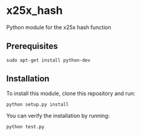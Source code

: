 # x25x_hash
Python module for the x25x hash function

## Prerequisites

```
sudo apt-get install python-dev
```

## Installation

To install this module, clone this repository and run:

```
python setup.py install
```

You can verify the installation by running:

```
python test.py
```
